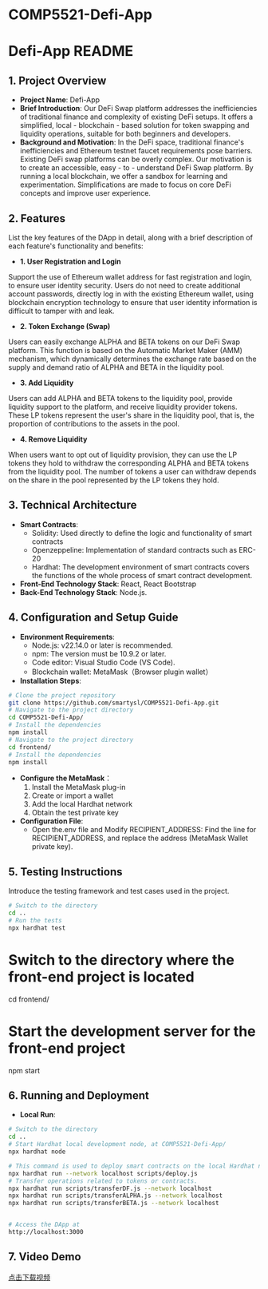 # COMP5521-Defi-App
# Defi-App README

## 1. Project Overview
- **Project Name**: Defi-App
- **Brief Introduction**: Our DeFi Swap platform addresses the inefficiencies of traditional finance and complexity of existing DeFi setups. It offers a simplified, local - blockchain - based solution for token swapping and liquidity operations, suitable for both beginners and developers. 
- **Background and Motivation**: In the DeFi space, traditional finance's inefficiencies and Ethereum testnet faucet requirements pose barriers. Existing DeFi swap platforms can be overly complex. Our motivation is to create an accessible, easy - to - understand DeFi Swap platform. By running a local blockchain, we offer a sandbox for learning and experimentation. Simplifications are made to focus on core DeFi concepts and improve user experience. 

## 2. Features
List the key features of the DApp in detail, along with a brief description of each feature's functionality and benefits:

  -  **1. User Registration and Login**

Support the use of Ethereum wallet address for fast registration and login, to ensure user identity security. Users do not need to create additional account passwords, directly log in with the existing Ethereum wallet, using blockchain encryption technology to ensure that user identity information is difficult to tamper with and leak.

  -  **2. Token Exchange (Swap)**

Users can easily exchange ALPHA and BETA tokens on our DeFi Swap platform. This function is based on the Automatic Market Maker (AMM) mechanism, which dynamically determines the exchange rate based on the supply and demand ratio of ALPHA and BETA in the liquidity pool.

- **3. Add Liquidity**

Users can add ALPHA and BETA tokens to the liquidity pool, provide liquidity support to the platform, and receive liquidity provider tokens. These LP tokens represent the user's share in the liquidity pool, that is, the proportion of contributions to the assets in the pool.

  - **4. Remove Liquidity**

When users want to opt out of liquidity provision, they can use the LP tokens they hold to withdraw the corresponding ALPHA and BETA tokens from the liquidity pool. The number of tokens a user can withdraw depends on the share in the pool represented by the LP tokens they hold.

## 3. Technical Architecture
- **Smart Contracts**: 
  - Solidity: Used directly to define the logic and functionality of smart contracts
  - Openzeppeline: Implementation of standard contracts such as ERC-20
  - Hardhat: The development environment of smart contracts covers the functions of the whole process of smart contract development.
- **Front-End Technology Stack**: React, React Bootstrap
- **Back-End Technology Stack**: Node.js.

## 4. Configuration and Setup Guide
- **Environment Requirements**:
  - Node.js: v22.14.0 or later is recommended.
  - npm: The version must be 10.9.2 or later.
  - Code editor: Visual Studio Code (VS Code).
  - Blockchain wallet: MetaMask（Browser plugin wallet）
- **Installation Steps**:
```bash
# Clone the project repository
git clone https://github.com/smartysl/COMP5521-Defi-App.git
# Navigate to the project directory
cd COMP5521-Defi-App/
# Install the dependencies
npm install
# Navigate to the project directory
cd frontend/
# Install the dependencies
npm install
```
- **Configure the MetaMask**：
  1. Install the MetaMask plug-in
  2. Create or import a wallet
  3. Add the local Hardhat network
  4. Obtain the test private key
- **Configuration File**: 
  - Open the.env file and Modify RECIPIENT_ADDRESS: Find the line for RECIPIENT_ADDRESS, and replace the address (MetaMask Wallet private key).
 
## 5. Testing Instructions
Introduce the testing framework and test cases used in the project. 
```bash
# Switch to the directory
cd ..
# Run the tests
npx hardhat test
```
# Switch to the directory where the front-end project is located
cd frontend/
# Start the development server for the front-end project
npm start

## 6. Running and Deployment
- **Local Run**:
```bash
# Switch to the directory
cd ..
# Start Hardhat local development node, at COMP5521-Defi-App/
npx hardhat node

# This command is used to deploy smart contracts on the local Hardhat network.
npx hardhat run --network localhost scripts/deploy.js
# Transfer operations related to tokens or contracts.
npx hardhat run scripts/transferDF.js --network localhost
npx hardhat run scripts/transferALPHA.js --network localhost
npx hardhat run scripts/transferBETA.js --network localhost


# Access the DApp at
http://localhost:3000
```
## 7. Video Demo
[点击下载视频](https://github.com/smartysl/COMP5521-Defi-App/releases/download/v2.0/demo.mp4)
